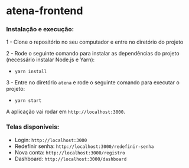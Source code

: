 # atena-frontend


### Instalação e execução:

1 - Clone o repositório no seu computador e entre no diretório do projeto

2 - Rode o seguinte comando para instalar as dependências do projeto (necessário instalar Node.js e Yarn):

- ```yarn install```

3 - Entre no diretório `atena` e rode o seguinte comando para executar o projeto:

- ```yarn start```

A aplicação vai rodar em `http://localhost:3000`.


### Telas disponíveis:

- Login: `http://localhost:3000`
- Redefinir senha: `http://localhost:3000/redefinir-senha`
- Nova conta: `http://localhost:3000/registro`
- Dashboard: `http://localhost:3000/dashboard`
